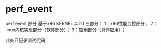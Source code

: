 # perf_event
perf event 部分
基于x86
KERNEL 4.20
三部分：
1：x86性能监控部分；
2：linux内核实现部分（软件部分）；
3：应用部分（具体应用）；

此处只记录测试代码

